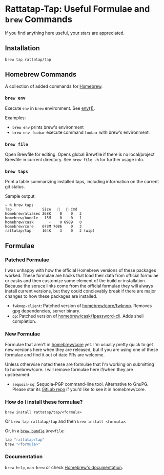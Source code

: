 # Rattatap-Tap: Useful Formulae and `brew` Commands

If you find anything here useful, your stars are appreciated.

## Installation

`brew tap rattatap/tap`

## Homebrew Commands

A collection of added commands for [Homebrew](https://brew.sh).

### `brew env`
Execute `env` in `brew` environment. See [env(1)](https://ss64.com/mac/env.html).

Examples:
* `brew env` prints brew's environment
* `brew env foobar` execute command `foobar` with brew's environment.

### `brew file`

Open Brewfile for editing. Opens global Brewfile if there is no local/project Brewfile in current directory. See `brew file -h` for further usage info.

### `brew taps`

Print a table summarizing installed taps, including information on the current git status.

Sample output:
```
~ % brew taps
Tap              Size   🍺   🍷 Cmd
homebrew/aliases 268K    0    0   2
homebrew/bundle   15M    0    0   1
homebrew/cask       -    0 6989   0
homebrew/core    678M 7086    0   3
rattatap/tap     164K    3    0   2 (wip)
```

## Formulae

### Patched Formulae
I was unhappy with how the official Homebrew versions of these packages worked. These formulae are hacks that load their data from official formulae or casks and then customize some element of the build or installation. Because the soruce links come from the official formulae they will always install current versions, but they could concievably break if there are major changes to how these packages are installed.

- `fwknop-client`: Patched version of [homebrew/core/fwknop](https://github.com/Homebrew/homebrew-core/blob/master/Formula/f/fwknop.rb). Removes gpg dependencies, server binary.
- `op`: Patched version of [homebrew/cask/1password-cli](https://github.com/Homebrew/homebrew-cask/blob/master/Casks/1/1password-cli.rb). Adds shell completion.

### New Formulae
Formulae that aren't in [homebrew/core](https://github.com/homebrew/homebrew-core/) yet. I'm usually pretty quick to get new versions here when they are released, but if you are using one of these formulae and find it out of date PRs are welcome.

Unless otherwise noted these are formulae that I'm working on submitting to homebrew/core. I will remove formulae here if/when they are upstreamed.

- `sequoia-sq`: Sequoia-PGP command-line tool. Alternative to GnuPG. Please star its [GitLab repo](https://gitlab.com/sequoia-pgp/sequoia-sq) if you'd like to see it in homebrew/core.

### How do I install these formulae?

`brew install rattatap/tap/<formula>`

Or `brew tap rattatap/tap` and then `brew install <formula>`.

Or, in a [`brew bundle`](https://github.com/Homebrew/homebrew-bundle) `Brewfile`:

```ruby
tap "rattatap/tap"
brew "<formula>"
```

### Documentation

`brew help`, `man brew` or check [Homebrew's documentation](https://docs.brew.sh).

